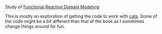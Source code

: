 Study of [Functional Reactive Domain Modeling](https://www.amazon.com/Functional-Reactive-Domain-Modeling-Debasish/dp/1617292249)

This is mostly an exploration of getting the code to work with [cats](https://github.com/typelevel/cats). Some of the code might be a bit different than that of the book as I sometimes change things around for fun.
